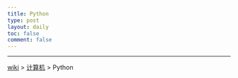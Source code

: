 ```yaml
---
title: Python
type: post
layout: daily
toc: false
comment: false
---
```

---
[wiki](/gknows/wiki) > [计算机](/gknows/计算机) > Python

